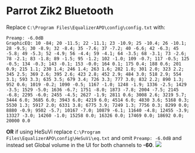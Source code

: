 # Parrot Zik2 Bluetooth
Replace `C:\Program Files\EqualizerAPO\config\config.txt` with:
```
Preamp: -6.0dB
GraphicEQ: 10 -84; 20 -11.5; 22 -11.1; 23 -10.9; 25 -10.4; 26 -10.1; 28 -9.5; 30 -8.9; 32 -8.4; 35 -7.6; 37 -7.2; 40 -6.6; 42 -6.3; 45 -5.8; 49 -5.3; 52 -4.9; 56 -4.4; 59 -4.1; 64 -3.5; 68 -3.1; 73 -2.6; 78 -2.1; 83 -1.8; 89 -1.5; 95 -1.2; 102 -1.0; 109 -0.7; 117 -0.5; 125 -0.5; 134 -0.3; 143 -0.1; 153 -0.0; 164 0.1; 175 0.4; 188 0.6; 201 0.9; 215 1.1; 230 1.4; 246 1.4; 263 1.6; 282 1.8; 301 2.0; 323 2.2; 345 2.5; 369 2.6; 395 2.6; 423 2.8; 452 2.9; 484 3.0; 518 2.9; 554 3.1; 593 3.3; 635 3.5; 679 3.4; 726 3.3; 777 3.0; 832 2.2; 890 1.3; 952 0.6; 1019 -0.2; 1090 -0.5; 1167 -1.0; 1248 -1.9; 1336 -2.5; 1429 -3.5; 1529 -5.0; 1636 -6.7; 1751 -8.0; 1873 -7.8; 2004 -7.5; 2145 -6.8; 2295 -6.0; 2455 -4.5; 2627 -1.9; 2811 0.6; 3008 2.6; 3219 5.7; 3444 6.0; 3685 6.0; 3943 6.0; 4219 6.0; 4514 6.0; 4830 3.6; 5168 0.3; 5530 1.3; 5917 2.0; 6331 3.8; 6775 3.9; 7249 1.3; 7756 0.3; 8299 0.0; 8880 -0.9; 9502 -5.7; 10167 -7.0; 10879 -6.1; 11640 -4.8; 12455 -3.9; 13327 -3.0; 14260 -1.0; 15258 0.0; 16326 0.0; 17469 0.0; 18692 0.0; 20000 0.0
```
**OR** if using HeSuVi replace `C:\Program Files\EqualizerAPO\config\HeSuVi\eq.txt` and omit `Preamp: -6.0dB` and instead set Global volume in the UI for both channels to **-60**.
![](https://raw.githubusercontent.com/jaakkopasanen/AutoEq/master/results/SBAF-Serious/innerfidelity/onear/Parrot%20Zik2%20Bluetooth/Parrot%20Zik2%20Bluetooth.png)